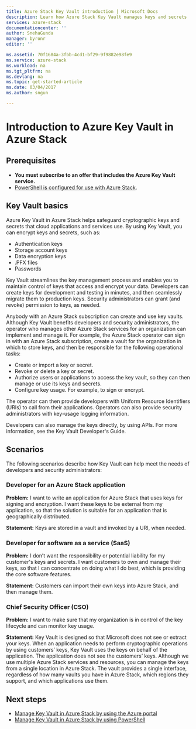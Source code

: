 ```yaml
---
title: Azure Stack Key Vault introduction | Microsoft Docs
description: Learn how Azure Stack Key Vault manages keys and secrets
services: azure-stack
documentationcenter: ''
author: SnehaGunda
manager: byronr
editor: ''

ms.assetid: 70f1684a-3fbb-4cd1-bf29-9f9882e98fe9
ms.service: azure-stack
ms.workload: na
ms.tgt_pltfrm: na
ms.devlang: na
ms.topic: get-started-article
ms.date: 03/04/2017
ms.author: sngun

---
```

# Introduction to Azure Key Vault in Azure Stack

## Prerequisites 

* **You must subscribe to an offer that includes the Azure Key Vault service.**  
* [PowerShell is configured for use with Azure Stack](azure-stack-powershell-configure-user.md).
 
## Key Vault basics
Azure Key Vault in Azure Stack helps safeguard cryptographic keys and secrets that cloud applications and services use. By using Key Vault, you can encrypt keys and secrets, such as:
   * Authentication keys 
   * Storage account keys
   * Data encryption keys
   * .PFX files
   * Passwords

Key Vault streamlines the key management process and enables you to maintain control of keys that access and encrypt your data. Developers can create keys for development and testing in minutes, and then seamlessly migrate them to production keys. Security administrators can grant (and revoke) permission to keys, as needed.

Anybody with an Azure Stack subscription can create and use key vaults. Although Key Vault benefits developers and security administrators, the operator who manages other Azure Stack services for an organization can implement and manage it. For example, the Azure Stack operator can sign in with an Azure Stack subscription, create a vault for the organization in which to store keys, and then be responsible for the following operational tasks:

* Create or import a key or secret.
* Revoke or delete a key or secret.
* Authorize users or applications to access the key vault, so they can
    then manage or use its keys and secrets.
* Configure key usage. For example, to sign or encrypt.

The operator can then provide developers with Uniform Resource Identifiers (URIs) to call from their applications. Operators can also provide security administrators with key-usage logging information.

Developers can also manage the keys directly, by using APIs. For more information, see the Key Vault Developer's Guide.

## Scenarios
The following scenarios describe how Key Vault can help meet the needs of developers and security administrators:

### Developer for an Azure Stack application
**Problem:** I want to write an application for Azure Stack that uses keys for signing and encryption. I want these keys to be external from my application, so that the solution is suitable for an application that is geographically distributed.

**Statement:** Keys are stored in a vault and invoked by a URI, when needed.

### Developer for software as a service (SaaS)
**Problem:** I don’t want the responsibility or potential liability for my customer's keys and secrets. I want customers to own and manage their keys, so that I can concentrate on doing what I do best, which is providing the core software features.

**Statement:** Customers can import their own keys into Azure Stack, and then manage them. 

### Chief Security Officer (CSO)
**Problem:** I want to make sure that my organization is in control of the key lifecycle and can monitor key usage.

**Statement:** Key Vault is designed so that Microsoft does not see or extract your keys. When an application needs to perform cryptographic operations by using customers’ keys, Key Vault uses the keys on behalf of the application. The application does not see the customers’ keys. Although we use multiple Azure Stack services and resources, you can manage the keys from a single location in Azure Stack. The vault provides a single interface, regardless of how many vaults you have in Azure Stack, which regions they support, and which applications use them.

## Next steps

* [Manage Key Vault in Azure Stack by using the Azure portal](azure-stack-kv-manage-portal.md)  
* [Manage Key Vault in Azure Stack by using PowerShell](azure-stack-kv-manage-powershell.md)

